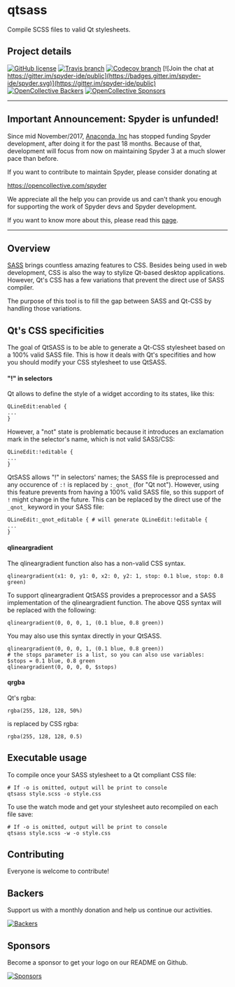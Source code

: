 # qtsass
Compile SCSS files to valid Qt stylesheets.

## Project details
[![GitHub license](https://img.shields.io/github/license/spyder-ide/qtsass.svg)](https://github.com/spyder-ide/qtsass/blob/master/LICENSE.txt)
[![Travis branch](https://img.shields.io/travis/spyder-ide/qtsass/master.svg)](https://travis-ci.org/spyder-ide/qtsass)
[![Codecov branch](https://img.shields.io/codecov/c/github/spyder-ide/qtsass/master.svg)](https://codecov.io/gh/spyder-ide/qtsass)
[![Join the chat at https://gitter.im/spyder-ide/public](https://badges.gitter.im/spyder-ide/spyder.svg)](https://gitter.im/spyder-ide/public)
[![OpenCollective Backers](https://opencollective.com/spyder/backers/badge.svg?color=blue)](#backers)
[![OpenCollective Sponsors](https://opencollective.com/spyder/sponsors/badge.svg?color=blue)](#sponsors)

----

## Important Announcement: Spyder is unfunded!

Since mid November/2017, [Anaconda, Inc](https://www.anaconda.com/) has
stopped funding Spyder development, after doing it for the past 18
months. Because of that, development will focus from now on maintaining
Spyder 3 at a much slower pace than before.

If you want to contribute to maintain Spyder, please consider donating at

https://opencollective.com/spyder

We appreciate all the help you can provide us and can't thank you enough for
supporting the work of Spyder devs and Spyder development.

If you want to know more about this, please read this
[page](https://github.com/spyder-ide/spyder/wiki/Anaconda-stopped-funding-Spyder).

----

## Overview

[SASS](http://sass-lang.com/) brings countless amazing features to CSS.
Besides being used in web development, CSS is also the way to stylize Qt-based desktop applications.
However, Qt's CSS has a few variations that prevent the direct use of SASS compiler.

The purpose of this tool is to fill the gap between SASS and Qt-CSS by handling those variations.

## Qt's CSS specificities

The goal of QtSASS is to be able to generate a Qt-CSS stylesheet based on a 100% valid SASS file.
This is how it deals with Qt's specifities and how you should modify your CSS stylesheet to use QtSASS.

#### "!" in selectors
Qt allows to define the style of a widget according to its states, like this:
```
QLineEdit:enabled {
...
}
```
However, a "not" state is problematic because it introduces an exclamation mark in the selector's name, which is not valid SASS/CSS:
```
QLineEdit:!editable {
...
}
```
QtSASS allows "!" in selectors' names; the SASS file is preprocessed and any occurence of `:!` is replaced by `:_qnot_` (for "Qt not"). 
However, using this feature prevents from having a 100% valid SASS file, so this support of `!` might change in the future.
This can be replaced by the direct use of the `_qnot_` keyword in your SASS file:
```
QLineEdit:_qnot_editable { # will generate QLineEdit:!editable {
...
}
```

#### qlineargradient
The qlineargradient function also has a non-valid CSS syntax.
```
qlineargradient(x1: 0, y1: 0, x2: 0, y2: 1, stop: 0.1 blue, stop: 0.8 green)
```
To support qlineargradient QtSASS provides a preprocessor and a SASS implementation of the qlineargradient function. The above QSS syntax will be replaced with the following:
```
qlineargradient(0, 0, 0, 1, (0.1 blue, 0.8 green))
```
You may also use this syntax directly in your QtSASS.
```
qlineargradient(0, 0, 0, 1, (0.1 blue, 0.8 green))
# the stops parameter is a list, so you can also use variables:
$stops = 0.1 blue, 0.8 green
qlineargradient(0, 0, 0, 0, $stops)
```

#### qrgba
Qt's rgba:
```
rgba(255, 128, 128, 50%)
```
is replaced by CSS rgba:
```
rgba(255, 128, 128, 0.5)
```

## Executable usage

To compile once your SASS stylesheet to a Qt compliant CSS file:
```
# If -o is omitted, output will be print to console
qtsass style.scss -o style.css
```
To use the watch mode and get your stylesheet auto recompiled on each file save:
```
# If -o is omitted, output will be print to console
qtsass style.scss -w -o style.css
```

## Contributing

Everyone is welcome to contribute!


## Backers

Support us with a monthly donation and help us continue our activities.

[![Backers](https://opencollective.com/spyder/backers.svg)](https://opencollective.com/spyder#support)


## Sponsors

Become a sponsor to get your logo on our README on Github.

[![Sponsors](https://opencollective.com/spyder/sponsors.svg)](https://opencollective.com/spyder#support)
